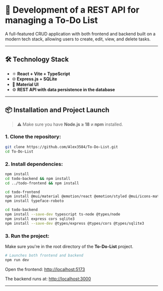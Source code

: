 # 📌 Development of a REST API for managing a To-Do List

A full-featured CRUD application with both frontend and backend built on a modern tech stack, allowing users to create, edit, view, and delete tasks.

---

## 🛠️ Technology Stack

- ⚛️ **React + Vite + TypeScript** 
- 🌐 **Express.js + SQLite**
- 💄 **Material UI**
- ⚙️ **REST API with data persistence in the database**

---

## 📦 Installation and Project Launch

> ⚠️ Make sure you have **Node.js ≥ 18** и **npm** installed.

### 1. Clone the repository:

```bash
git clone https://github.com/Alex3584/To-Do-List.git
cd To-Do-List
```

### 2. Install dependencies:

``` bash
npm install
cd todo-backend && npm install
cd ../todo-frontend && npm install
```

``` bash
cd todo-frontend
npm install @mui/material @emotion/react @emotion/styled @mui/icons-material
npm install typeface-roboto
```

``` bash
cd todo-backend
npm install --save-dev typescript ts-node @types/node
npm install express cors sqlite3
npm install --save-dev @types/express @types/cors @types/sqlite3
```

### 3. Run the project:

Make sure you're in the root directory of the **To-Do-List** project.

```bash
# Launches both frontend and backend
npm run dev
```

Open the frontend: <http://localhost:5173>

The backend runs at: <http://localhost:3000>

---
